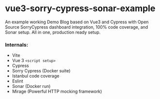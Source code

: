 # vue3-sorry-cypress-sonar-example

An example working Demo Blog based on Vue3 and Cypress with Open Source SorryCypress dashboard integration, 100% code coverage, and Sonar setup. All in one, production ready setup.

### Internals:
- Vite
- Vue 3 `<script setup>`
- Cypress
- Sorry Cypress (Docker suite)
- Istanbul code coverage
- Eslint
- Sonar (Docker run)
- Mirage (Powerful HTTP mocking framework)
